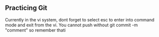 ## Practicing Git

Currently in the vi system, dont forget to select esc to enter into command mode and exit from the vi.
You cannot push without git commit -m "comment" so remember thati
